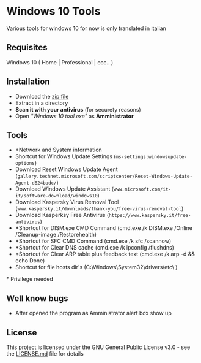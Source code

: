 # Windows 10 Tools
Various tools for windows 10 for now is only translated in italian

## Requisites

Windows 10 ( Home | Professional | ecc.. )

## Installation

- Download the [zip file](compiled)
- Extract in a directory
- **Scan it with your antivirus** (for securety reasons)
- Open *"Windows 10 tool.exe"* as **Amministrator**

## Tools

- \*Network and System information
-  Shortcut for Windows Update Settings (`ms-settings:windowsupdate-options`)
-  Download Reset Windows Update Agent (`gallery.technet.microsoft.com/scriptcenter/Reset-Windows-Update-Agent-d824badc/`)
-  Download Windows Update Assistant (`www.microsoft.com/it-it/software-download/windows10`)
-  Download Kaspersky Virus Removal Tool (`www.kaspersky.it/downloads/thank-you/free-virus-removal-tool`)
-  Download Kasperksy Free Antivirus (`https://www.kaspersky.it/free-antivirus`)
- \*Shortcut for DISM.exe CMD Command (cmd.exe /k DISM.exe /Online /Cleanup-image /Restorehealth)
- \*Shortcut for SFC CMD Command (cmd.exe /k sfc /scannow)
- \*Shortcut for Clear DNS cache (cmd.exe /k ipconfig /flushdns)
- \*Shortcut for Clear ARP table plus feedback text (cmd.exe /k arp -d && echo Done)
- Shortcut for file hosts dir's (C:\\Windows\\System32\\drivers\\etc\\ )

\* Privilege needed

## Well know bugs

- After opened the program as Amministrator alert box show up

## License

This project is licensed under the GNU General Public License v3.0 - see the [LICENSE.md](LICENSE.md) file for details
